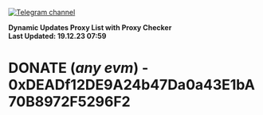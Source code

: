 [![Telegram channel](https://img.shields.io/endpoint?url=https://runkit.io/damiankrawczyk/telegram-badge/branches/master?url=https://t.me/n4z4v0d)](https://t.me/n4z4v0d) 

**Dynamic Updates Proxy List with Proxy Checker**  
**Last Updated: 19.12.23 07:59**

# DONATE (_any evm_) - 0xDEADf12DE9A24b47Da0a43E1bA70B8972F5296F2
